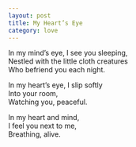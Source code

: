 ```yaml
---
layout: post
title: My Heart’s Eye
category: love
---
```


In my mind’s eye, I see you sleeping,  
Nestled with the little cloth creatures  
Who befriend you each night.

In my heart’s eye, I slip softly  
Into your room,  
Watching you, peaceful.

In my heart and mind,  
I feel you next to me,  
Breathing, alive.
